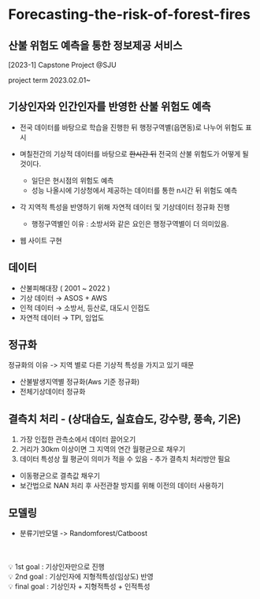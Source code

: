 # Forecasting-the-risk-of-forest-fires
## 산불 위험도 예측을 통한 정보제공 서비스
[2023-1] Capstone Project @SJU

project term 2023.02.01~

## 기상인자와 **인간인자**를 반영한 산불 위험도 예측

- 전국 데이터를 바탕으로 학습을 진행한 뒤 행정구역별(읍면동)로 나누어 위험도 표시

- 며칠전간의 기상적 데이터를 바탕으로 ~~한시간 뒤~~ 전국의 산불 위험도가 어떻게 될 것이다.
  - 일단은 현시점의 위험도 예측
  - 성능 나올시에 기상청에서 제공하는 데이터를 통한 n시간 뒤 위험도 예측

- 각 지역적 특성을 반영하기 위해 자연적 데이터 및 기상데이터 정규화 진행
  - 행정구역별인 이유 : 소방서와 같은 요인은 행정구역별이 더 의미있음.
  
- 웹 사이트 구현

## 데이터

- 산불피해대장 ( 2001 ~ 2022 )
- 기상 데이터 → ASOS + AWS
- 인적 데이터 → 소방서, 등산로, 대도시 인접도
- 자연적 데이터 → TPI, 임업도

## 정규화
정규화의 이유 -> 지역 별로 다른 기상적 특성을 가지고 있기 때문
- 산불발생지역별 정규화(Aws 기준 정규화)
- 전체기상데이터 정규화

## 결측치 처리 - (상대습도, 실효습도, 강수량, 풍속, 기온)
1. 가장 인접한 관측소에서 데이터 끌어오기
2. 거리가 30km 이상이면 그 지역의 연간 월평균으로 채우기 
3. 데이터 특성상 월 평균이 의미가 적을 수 있음 - 추가 결측치 처리방안 필요
  - 이동평균으로 결측값 채우기
  - 보간법으로 NAN 처리 후 사전관찰 방지를 위해 이전의 데이터 사용하기

## 모델링
- 분류기반모델 -> Randomforest/Catboost
<br><br><br>
<aside>
💡 1st goal : 기상인자만으로 진행
<br>
</aside>

<aside>
💡 2nd goal : 기상인자에 지형적특성(임상도) 반영
<br>
</aside>

<aside>
💡 final goal : 기상인자 + 지형적특성 + 인적특성
<br>
</aside>
